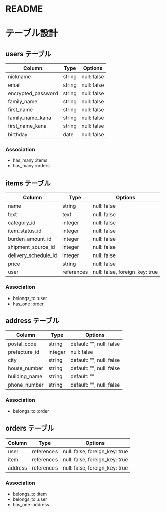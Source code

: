 # README

# テーブル設計

## users テーブル

| Column                  | Type    | Options     |
| ----------------------- | ------- | ----------- |
| nickname                | string  | null: false |
| email                   | string  | null: false |
| encrypted_password      | string  | null: false |
| family_name             | string  | null: false |
| first_name              | string  | null: false |
| family_name_kana        | string  | null: false |
| first_name_kana         | string  | null: false |
| birthday                | date    | null: false |

### Association

- has_many :items
- has_many :orders
 

## items テーブル

| Column                | Type       | Options                        |
| ----------------------| ---------- | -------------------------------|
| name                  | string     | null: false                    |
| text                  | text       | null: false                    |
| category_id           | integer    | null: false                    |
| item_status_id        | integer    | null: false                    |
| burden_amount_id      | integer    | null: false                    |
| shipment_source_id    | integer    | null: false                    |
| delivery_schedule_id  | integer    | null: false                    |
| price                 | string     | null: false                    |
| user                  | references | null: false, foreign_key: true |

### Association

- belongs_to :user
- has_one    :order


## address テーブル

| Column         | Type       | Options                                     |
| -------------- | ---------- | ------------------------------------------- |
| postal_code    | string     | default: "", null: false                    |
| prefecture_id  | integer    |              null: false                    |
| city           | string     | default: "", null: false                    |
| house_number   | string     | default: "", null: false                    |
| building_name  | string     | default: ""                                 |
| phone_number   | string     | default: "", null: false                    |

### Association

- belongs_to  :order

## orders テーブル

| Column         | Type       | Options                        |
| -------------- | ---------- | ------------------------------ |
| user           | references | null: false, foreign_key: true |
| item           | references | null: false, foreign_key: true |
| address        | references | null: false, foreign_key: true |

### Association

- belongs_to :item
- belongs_to :user
- has_one :address

